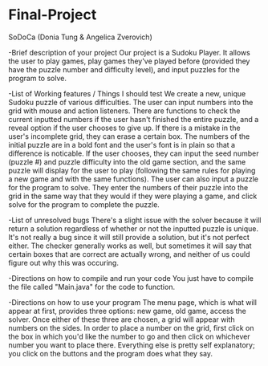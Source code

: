 # Final-Project
SoDoCa (Donia Tung & Angelica Zverovich)

-Brief description of your project
Our project is a Sudoku Player. It allows the user to play games, play games they've played before (provided they have the puzzle number and difficulty level), and input puzzles for the program to solve. 

-List of Working features / Things I should test
We create a new, unique Sudoku puzzle of various difficulties. The user can input numbers into the grid with mouse and action listeners. There are functions to check the current inputted numbers if the user hasn't finished the entire puzzle, and a reveal option if the user chooses to give up. If there is a mistake in the user's incomplete grid, they can erase a certain box. The numbers of the initial puzzle are in a bold font and the user's font is in plain so that a difference is noticable. If the user chooses, they can input the seed number (puzzle #) and puzzle difficulty into the old game section, and the same puzzle will display for the user to play (following the same rules for playing a new game and with the same functions). The user can also input a puzzle for the program to solve. They enter the numbers of their puzzle into the grid in the same way that they would if they were playing a game, and click solve for the program to complete the puzzle. 

-List of unresolved bugs
There's a slight issue with the solver because it will return a solution regardless of whether or not the inputted puzzle is unique. It's not really a bug since it will still provide a solution, but it's not perfect either. The checker generally works as well, but sometimes it will say that certain boxes that are correct are actually wrong, and neither of us could figure out why this was occuring. 

-Directions on how to compile and run your code 
You just have to compile the file called "Main.java" for the code to function. 

-Directions on how to use your program
The menu page, which is what will appear at first, provides three options: new game, old game, access the solver. Once either of these three are chosen, a grid will appear with numbers on the sides. In order to place a number on the grid, first click on the box in which you'd like the number to go and then click on whichever number you want to place there. Everything else is pretty self explanatory; you click on the buttons and the program does what they say.  


